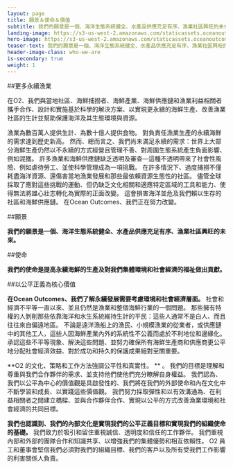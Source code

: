 ```yaml
---
layout: page 
title: 願景＆使命＆價值
subtitle: 我們的願景是一個、海洋生態系統健全、水產品供應充足有序、漁業社區興旺的未來。
landing-image: https://s3-us-west-2.amazonaws.com/staticassets.oceanoutcomes.org/rollover+images/vision-and-mission-hover.jpg
hero-image: https://s3-us-west-2.amazonaws.com/staticassets.oceanoutcomes.org/hero+photos/visionmissionhero.jpg
teaser-text: 我們的願景是一個、海洋生態系統健全、水產品供應充足有序、漁業社區興旺的未來。
header-image-class: who-we-are
is-secondary: true
weight: 1
---
```


##更多永續漁業

在O2、我們與當地社區、海鮮捕撈者、海鮮產業、海鮮供應鏈和漁業利益相關者攜手合作、設計和實施基於科學的解決方案、以實現更永續的海鮮生產、改善漁業社區的生計並幫助保護海洋及其生態環境與資源。

漁業為數百萬人提供生計、為數十億人提供食物。 對負責任漁業生產的永續海鮮的需求達到歷史新高。 然而、總而言之、我們尚未滿足永續的需求：世界上大部分海鮮生產仍然以不永續的方式經營且管理不善、對周圍生態系統產生負面影響、例如混獲。 許多漁業和海鮮供應鏈缺乏透明及審查—這種不透明帶來了社會性風險、例如虐待勞工、並使科學管理成為一項挑戰。 在許多情況下、過度捕撈不僅耗盡海洋資源、還傷害當地漁業發展和那些最依賴資源生態性的社區。 儘管全球採取了應對這些挑戰的運動、但仍缺乏文化相關和適應特定區域的工具和能力、使得無法將雄心壯志轉化為實際的正面改變。 這會損害海洋並危及我們賴以生存的社區和海鮮供應鏈。 在Ocean Outcomes、我們正在努力改變。

##願景

**我們的願景是一個、海洋生態系統健全、水產品供應充足有序、漁業社區興旺的未來。**

##使命

**我們的使命是提高永續海鮮的生產及對我們集體環境和社會經濟的福祉做出貢獻。**

##以公平正義為核心價值

**在Ocean Outcomes、我們了解永續發展需要考慮環境和社會經濟層面。**  社會和經濟不平等一直以來、並且仍然是漁業和整個海鮮行業的一個問題。 那些擁有特權的人剝削那些依靠海洋和水生系統維持生計的平民：這些人通常不是白人、而且往往來自偏遠地區。 不論是遠洋漁船上的漁民、小規模漁業的從業者，或供應鏈中的其他工人，這些人因海鮮產業內外的系統性不公義而處於不利地位和邊緣化。 承認這些不平等現象、解決這些問題、並努力確保所有海鮮生產商和供應商更公平地分配社會經濟效益、對於成功和持久的保護成果絕對至關重要。

**O2 的文化、策略和工作方法強調公平性和真實性。 ** 。 我們的目標是理解和尊重與我們合作夥伴的需求、並支持他們使他們充分瞭解自身權益。 我們認為、我們以公平為中心的價值觀是具啟發性的、我們將在我們的外部使命和內在文化中不斷學習和成長、以實踐這些價值觀。 我們努力採取彈性和以有效溝通為、在利益相關者之間建立橋樑、並與合作夥伴合作、實現以公平的方式改善漁業環境和社會經濟的共同目標。

**我們也認識到、我們的內部文化是實現我們的公平正義目標和實現我們的組織使命的基礎。** 我們致力於吸引和留住重視誠信、透明度和信任的工作夥伴。 我們重視內部和外部的團隊合作和知識共享、以增強我們的集體優勢和相互依賴性。 O2 員工和董事會堅信我們必須對我們的組織目標、我們的客戶以及所有受我們工作影響的利害關係人負責。
